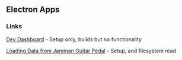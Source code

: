 <link rel="stylesheet" href="/main.css"/>

## Electron Apps 


### Links

[Dev Dashboard](https://gitlab.com/amu-pocs/ngx-dev-dashboard) - Setup only, builds but no functionality

[Loading Data from Jamman Guitar Pedal](https://gitlab.com/amu-pocs/ngx-electron-jamman) - Setup, and filesystem read
